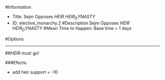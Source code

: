 #Information
 - Title: Sejm Opposes $HEIR$ $HEIR_DYNASTY$
 - ID: elective_monarchy.2
#Description
Sejm Opposes $HEIR$ $HEIR_DYNASTY$
#Mean Time to Happen:
Base time = 1 days

#Options

___
##$HEIR$ must go!

###Efects:<ul><li>add heir support = -10</li></ul>
